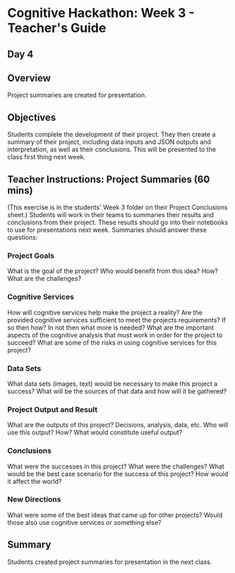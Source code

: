 # Cognitive Hackathon: Week 3 - Teacher's Guide
## Day 4

## Overview
Project summaries are created for presentation.

## Objectives
Students complete the development of their project. They then create a summary of their project, including data inputs and JSON outputs and interpretation, as well as their conclusions. This will be presented to the class first thing next week.

## Teacher Instructions: Project Summaries (60 mins)
(This exercise is in the students' Week 3 folder on their Project Conclusions sheet.)
Students will work in their teams to summaries their results and conclusions from their project. These results should go into their notebooks to use for presentations next week. Summaries should answer these questions:

### Project Goals
What is the goal of the project?
Who would benefit from this idea? How?
What are the challenges?

### Cognitive Services
How will cognitive services help make the project a reality?
Are the provided cognitive services sufficient to meet the projects requirements? If so then how? In not then what more is needed?
What are the important aspects of the cognitive analysis that must work in order for the project to succeed?
What are some of the risks in using cognitive services for this project?

### Data Sets
What data sets (images, text) would be necessary to make this project a success?
What will be the sources of that data and how will it be gathered?

### Project Output and Result
What are the outputs of this project? Decisions, analysis, data, etc.
Who will use this output? How?
What would constitute useful output?

### Conclusions
What were the successes in this project? What were the challenges?
What would be the best case scenario for the success of this project? How would it affect the world?

### New Directions
What were some of the best ideas that came up for other projects?
Would those also use cognitive services or something else?

## Summary
Students created project summaries for presentation in the next class.
